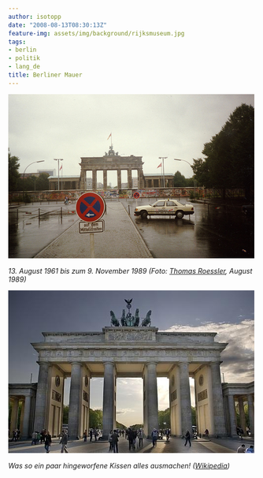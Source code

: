 ```yaml
---
author: isotopp
date: "2008-08-13T08:30:13Z"
feature-img: assets/img/background/rijksmuseum.jpg
tags:
- berlin
- politik
- lang_de
title: Berliner Mauer
---
```


[![](/uploads/brandenburger_tor_19810.jpg)](http://www.flickr.com/photos/roessler/2168110679/)

*13. August 1961 bis zum 9. November 1989 (Foto: [Thomas Roessler](http://www.flickr.com/photos/roessler/2168110679/), August 1989)*

![](/uploads/brandenburger_tor_dri_filtered.jpg)

*Was so ein paar hingeworfene Kissen alles ausmachen! ([Wikipedia](https://commons.wikimedia.org/wiki/File:Brandenburger_Tor_DRI_filtered.jpg))*

